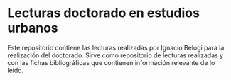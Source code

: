# Lecturas doctorado en estudios urbanos

Este repositorio contiene las lecturas realizadas por Ignacio Belogi para la realización del doctorado.
Sirve como repositorio de lecturas realizadas y con las fichas bibliográficas que contienen información relevante de lo leído. 
